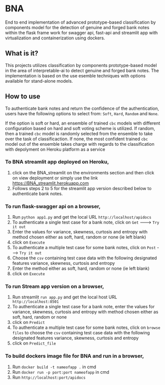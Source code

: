 # BNA

End to end implementation of advanced prototype-based classification by components model for the detection of genuine and forged bank notes within the flask frame work for swagger api, fast-api and streamlit app with virtualization and containerization using dockers.

## What is it?
This projects utilizes classification by components prototype-based model in the area of interpretable-ai to detect genuine and forged bank notes. The implementation is based on the use esemble techniques with options available for stand-alone models.

## How to use
To authenticate bank notes and return the confidence of the authentication, users have the following options to select from: ```Soft```, ```Hard```, ```Random``` and ```None```. 

If the option is soft or hard, an ensemble of trained ```cbc``` models with different configuration based on hard  and soft voting scheme is utilized. If random, then a trained ```cbc``` model is randomly selected from the ensemble to take over the task of classificaction. If none, the most confident trained ```cbc``` model out of the ensemble takes charge with regards to the classification with depolyment on Heroku platform as a service

### To BNA streamlit app deployed on Heroku,
1. click on the BNA_streamlit on the environments section and then click on view deployment or simply use the link https://BNA_streamlit.herokuapp.com
2. Follows steps 2 to 5 for the streamlit app version described below to authenticate bank notes.

### To run flask-swagger api on a browser,
1. Run ```python app1.py``` and get the local URL ```http://localhost/apidocs```
2. To authenticate a single test case for a bank note, click on ```Get``` ---> ```Try it out```
3. Enter the values for variance, skewness, curtosis and entropy with method chosen either as soft, hard, random or none (ie left blank)
4. click on ```Execute```
5. To authenticate a multiple test case for some bank notes, click on ```Post``` ---> ```Try it out```
6. Choose the ```csv``` containing test case data with the following designated features variance, skewness, curtosis and entropy
7. Enter the method either as soft, hard, random or none (ie left blank)
8. click on ```Execute```


### To run Stream app version on a browser,
1. Run streamlit ```run app.py``` and get the local host URL ``` http://localhost:8501```
2. To authenticate a single test case for a bank note, enter the values for variance, skewness, curtosis and entropy with method chosen either as soft, hard, random or    none
3. click on ```Predict```
4. To authenticate a multiple test case for some bank notes, click on ```browse files``` to choose the ```csv``` containing test case data with the following designated features variance, skewness, curtosis and entropy
5. click on ```Predict_file``` 

### To build dockers image file for BNA and run in a browser,
1. Run ```docker build -t nameofapp .``` in cmd
2. Run ```docker run -p port:port nameofapp``` in cmd
3. Run ```http://localhost:port/apidocs```    





